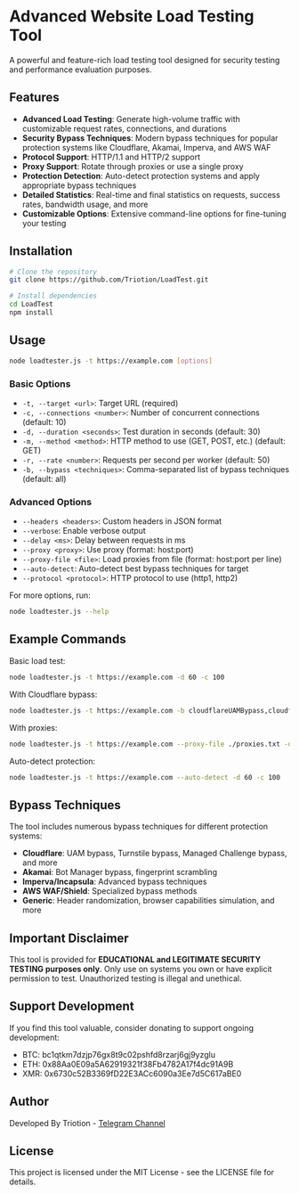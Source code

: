 # Advanced Website Load Testing Tool

A powerful and feature-rich load testing tool designed for security testing and performance evaluation purposes.

## Features

- **Advanced Load Testing**: Generate high-volume traffic with customizable request rates, connections, and durations
- **Security Bypass Techniques**: Modern bypass techniques for popular protection systems like Cloudflare, Akamai, Imperva, and AWS WAF
- **Protocol Support**: HTTP/1.1 and HTTP/2 support
- **Proxy Support**: Rotate through proxies or use a single proxy
- **Protection Detection**: Auto-detect protection systems and apply appropriate bypass techniques
- **Detailed Statistics**: Real-time and final statistics on requests, success rates, bandwidth usage, and more
- **Customizable Options**: Extensive command-line options for fine-tuning your testing

## Installation

```bash
# Clone the repository
git clone https://github.com/Triotion/LoadTest.git

# Install dependencies
cd LoadTest
npm install
```

## Usage

```bash
node loadtester.js -t https://example.com [options]
```

### Basic Options

- `-t, --target <url>`: Target URL (required)
- `-c, --connections <number>`: Number of concurrent connections (default: 10)
- `-d, --duration <seconds>`: Test duration in seconds (default: 30)
- `-m, --method <method>`: HTTP method to use (GET, POST, etc.) (default: GET)
- `-r, --rate <number>`: Requests per second per worker (default: 50)
- `-b, --bypass <techniques>`: Comma-separated list of bypass techniques (default: all)

### Advanced Options

- `--headers <headers>`: Custom headers in JSON format
- `--verbose`: Enable verbose output
- `--delay <ms>`: Delay between requests in ms
- `--proxy <proxy>`: Use proxy (format: host:port)
- `--proxy-file <file>`: Load proxies from file (format: host:port per line)
- `--auto-detect`: Auto-detect best bypass techniques for target
- `--protocol <protocol>`: HTTP protocol to use (http1, http2)

For more options, run:

```bash
node loadtester.js --help
```

## Example Commands

Basic load test:
```bash
node loadtester.js -t https://example.com -d 60 -c 100
```

With Cloudflare bypass:
```bash
node loadtester.js -t https://example.com -b cloudflareUAMBypass,cloudflareTurnstileBypass -d 60 -c 50
```

With proxies:
```bash
node loadtester.js -t https://example.com --proxy-file ./proxies.txt -d 120 -c 200
```

Auto-detect protection:
```bash
node loadtester.js -t https://example.com --auto-detect -d 60 -c 100
```

## Bypass Techniques

The tool includes numerous bypass techniques for different protection systems:

- **Cloudflare**: UAM bypass, Turnstile bypass, Managed Challenge bypass, and more
- **Akamai**: Bot Manager bypass, fingerprint scrambling
- **Imperva/Incapsula**: Advanced bypass techniques
- **AWS WAF/Shield**: Specialized bypass methods
- **Generic**: Header randomization, browser capabilities simulation, and more

## Important Disclaimer

This tool is provided for **EDUCATIONAL and LEGITIMATE SECURITY TESTING purposes only**. Only use on systems you own or have explicit permission to test. Unauthorized testing is illegal and unethical.

## Support Development

If you find this tool valuable, consider donating to support ongoing development:

- BTC: bc1qtkm7dzjp76gx8t9c02pshfd8rzarj6gj9yzglu
- ETH: 0x88Aa0E09a5A62919321f38Fb4782A17f4dc91A9B
- XMR: 0x6730c52B3369fD22E3ACc6090a3Ee7d5C617aBE0

## Author

Developed By Triotion - [Telegram Channel](https://t.me/Triotion)

## License

This project is licensed under the MIT License - see the LICENSE file for details. 

